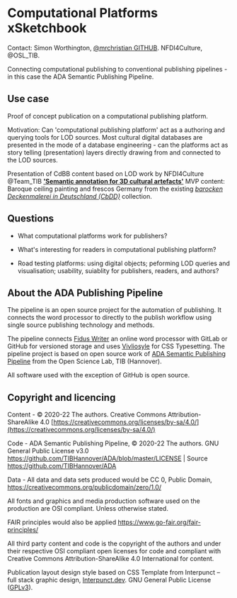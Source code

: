 # Computational Platforms xSketchbook

Contact: Simon Worthington, [@mrchristian GITHUB](https://github.com/mrchristian). NFDI4Culture, @OSL_TIB.

Connecting computational publishing to conventional publishing pipelines - in this case the ADA Semantic Publishing Pipeline.

## Use case

Proof of concept publication on a computational publishing platform.

Motivation: Can 'computational publishing platform' act as a authoring and querying tools for LOD sources. Most cultural digital databases are presented in the mode of a database engineering - can the platforms act as story telling (presentation) layers directly drawing from and connected to the LOD sources.

Presentation of CdBB content based on LOD work by NFDI4Culture @Team_TIB __['Semantic annotation for 3D cultural artefacts'](https://wikibase.wbworkshop.tibwiki.io/wiki/Main_Page)__ MVP content: Baroque ceiling painting and frescos Germany from the existing _[barocken Deckenmalerei in Deutschland (CbDD)](https://deckenmalerei.badw.de/das-projekt.html)_ collection.

## Questions

  - What computational platforms work for publishers?

  - What's interesting for readers in computational publishing platform?

  - Road testing platforms: using digital objects; peforming LOD queries and visualisation; usability, suiablity for publishers, readers, and authors?

## About the ADA Publishing Pipeline

  The pipeline is an open source project for the automation of publishing. It connects the word processor to directly to the publish workflow using single source publishing technology and methods.

  The pipeline connects [Fidus Writer](https://www.fiduswriter.org/) an online word processor with GitLab or GitHub for versioned storage and uses [Vivliosyle](https://vivliostyle.org/) for CSS Typesetting. The pipeline project is based on open source work of [ADA Semantic Publishing Pipeline](https://github.com/NFDI4Culture/ADA-semantic-publishing) from the Open Science Lab, TIB (Hannover).

  All software used with the exception of GitHub is open source.

## Copyright and licencing

Content - © 2020-22 The authors. Creative Commons Attribution-ShareAlike 4.0 [https://creativecommons.org/licenses/by-sa/4.0/](https://creativecommons.org/licenses/by-sa/4.0/)

Code - ADA Semantic Publishing Pipeline, © 2020-22 The authors. GNU General Public License v3.0 https://github.com/TIBHannover/ADA/blob/master/LICENSE | Source https://github.com/TIBHannover/ADA

Data - All data and data sets produced would be CC 0, Public Domain, https://creativecommons.org/publicdomain/zero/1.0/

All fonts and graphics and media production software used on the production are OSI compliant. Unless otherwise stated.

FAIR principles would also be applied https://www.go-fair.org/fair-principles/

All third party content and code is the copyright of the authors and under their respective OSI compliant open licenses for code and compliant with Creative Commons Attribution-ShareAlike 4.0 International for content.

Publication layout design style based on CSS Template from Interpunct – full stack graphic design, [Interpunct.dev](https://interpunct.dev/). GNU General Public License ([GPLv3](https://www.gnu.org/licenses/gpl-3.0.html)).
